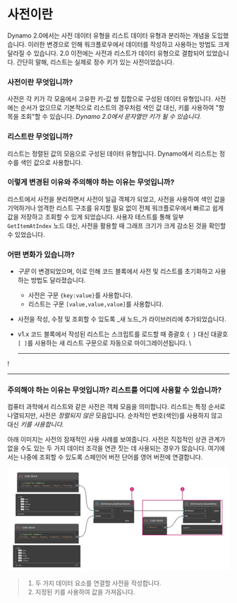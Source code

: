 # 사전이란

Dynamo 2.0에서는 사전 데이터 유형을 리스트 데이터 유형과 분리하는 개념을 도입했습니다. 이러한 변경으로 인해 워크플로우에서 데이터를 작성하고 사용하는 방법도 크게 달라질 수 있습니다. 2.0 이전에는 사전과 리스트가 데이터 유형으로 결합되어 있었습니다. 간단히 말해, 리스트는 실제로 정수 키가 있는 사전이었습니다.

### **사전이란 무엇입니까?**

사전은 각 키가 각 모음에서 고유한 키-값 쌍 집합으로 구성된 데이터 유형입니다. 사전에는 순서가 없으므로 기본적으로 리스트의 경우처럼 색인 값 대신, 키를 사용하여 "항목을 조회"할 수 있습니다. _Dynamo 2.0에서 문자열만 키가 될 수 있습니다._

### **리스트란 무엇입니까?**

리스트는 정렬된 값의 모음으로 구성된 데이터 유형입니다. Dynamo에서 리스트는 정수를 색인 값으로 사용합니다.

### **이렇게 변경된 이유와 주의해야 하는 이유는 무엇입니까?**

리스트에서 사전을 분리하면서 사전이 일급 객체가 되었고, 사전을 사용하여 색인 값을 기억하거나 엄격한 리스트 구조를 유지할 필요 없이 전체 워크플로우에서 빠르고 쉽게 값을 저장하고 조회할 수 있게 되었습니다. 사용자 테스트를 통해 일부 `GetItemAtIndex` 노드 대신, 사전을 활용할 때 그래프 크기가 크게 감소된 것을 확인할 수 있었습니다.

### **어떤 변화가 있습니까?**

* _구문_ 이 변경되었으며, 이로 인해 코드 블록에서 사전 및 리스트를 초기화하고 사용하는 방법도 달라졌습니다.
  * 사전은 구문 `{key:value}`를 사용합니다.
  * 리스트는 구문 `[value,value,value]`를 사용합니다.
* 사전을 작성, 수정 및 조회할 수 있도록 _새 노드_가 라이브러리에 추가되었습니다.
*   v1.x 코드 블록에서 작성된 리스트는 스크립트를 로드할 때 중괄호 `{ }` 대신 대괄호 `[ ]`를 사용하는 새 리스트 구문으로 자동으로 마이그레이션됩니다. \\

    ***

\![](<../images/5-5/1/what is a dictionary - what are the changes (1) (1) (1).jpg>)

***

### **주의해야 하는 이유는 무엇입니까? 리스트를 어디에 사용할 수 있습니까?**

컴퓨터 과학에서 리스트와 같은 사전은 객체 모음을 의미합니다. 리스트는 특정 순서로 나열되지만, 사전은 _정렬되지 않은_ 모음입니다. 순차적인 번호(색인)를 사용하지 않고 대신 _키를 사용합니다._

아래 이미지는 사전의 잠재적인 사용 사례를 보여줍니다. 사전은 직접적인 상관 관계가 없을 수도 있는 두 가지 데이터 조각을 연관 짓는 데 사용되는 경우가 많습니다. 여기에서는 나중에 조회할 수 있도록 스페인어 버전 단어를 영어 버전에 연결합니다.

![](../images/5-5/1/whatisadictionary-whatwouldyouusethesefor.jpg)

> 1. 두 가지 데이터 요소를 연결할 사전을 작성합니다.
> 2. 지정된 키를 사용하여 값을 가져옵니다.
